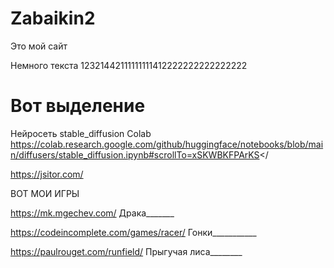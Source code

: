 # Zabaikin2
Это мой сайт

Немного текста 12321442111111111412222222222222222
# Вот выделение
Нейросеть stable_diffusion Colab
https://colab.research.google.com/github/huggingface/notebooks/blob/main/diffusers/stable_diffusion.ipynb#scrollTo=xSKWBKFPArKS</

https://jsitor.com/

ВОТ МОИ ИГРЫ

https://mk.mgechev.com/
Драка_______

https://codeincomplete.com/games/racer/
Гонки___________

https://paulrouget.com/runfield/
Прыгучая лиса________
